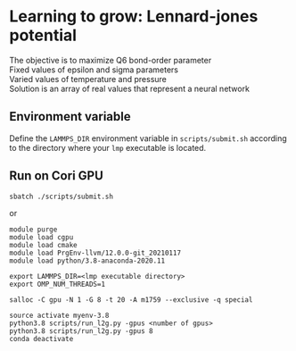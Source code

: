 # Learning to grow: Lennard-jones potential

The objective is to maximize Q6 bond-order parameter\
Fixed values of epsilon and sigma parameters\
Varied values of temperature and pressure\
Solution is an array of real values that represent a neural network

## Environment variable

Define the `LAMMPS_DIR` environment variable in `scripts/submit.sh` according to the directory where your `lmp` executable is located.

## Run on Cori GPU

```
sbatch ./scripts/submit.sh
```

or

```
module purge 
module load cgpu 
module load cmake 
module load PrgEnv-llvm/12.0.0-git_20210117
module load python/3.8-anaconda-2020.11 

export LAMMPS_DIR=<lmp executable directory>
export OMP_NUM_THREADS=1

salloc -C gpu -N 1 -G 8 -t 20 -A m1759 --exclusive -q special

source activate myenv-3.8
python3.8 scripts/run_l2g.py -gpus <number of gpus>
python3.8 scripts/run_l2g.py -gpus 8
conda deactivate
```


